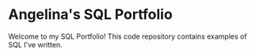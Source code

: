 # Angelina's SQL Portfolio

Welcome to my SQL Portfolio! This code repository contains examples of SQL I've written.
